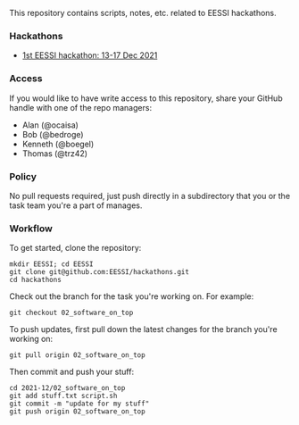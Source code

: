This repository contains scripts, notes, etc. related to EESSI hackathons.

### Hackathons

* [1st EESSI hackathon: 13-17 Dec 2021](2021-12)

### Access

If you would like to have write access to this repository, share your GitHub handle with one of the repo managers:

* Alan (@ocaisa)
* Bob (@bedroge)
* Kenneth (@boegel)
* Thomas (@trz42)

### Policy

No pull requests required, just push directly in a subdirectory that you or the task team you're a part of manages.

### Workflow

To get started, clone the repository:

```
mkdir EESSI; cd EESSI
git clone git@github.com:EESSI/hackathons.git
cd hackathons
```

Check out the branch for the task you're working on. For example:

```
git checkout 02_software_on_top
```

To push updates, first pull down the latest changes for the branch you're working on:

```
git pull origin 02_software_on_top
```

Then commit and push your stuff:

```
cd 2021-12/02_software_on_top
git add stuff.txt script.sh
git commit -m "update for my stuff"
git push origin 02_software_on_top
```
